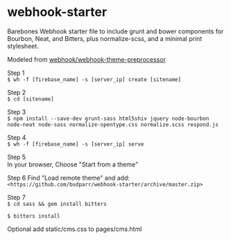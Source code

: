 webhook-starter
===============
Barebones Webhook starter file to include grunt and bower components for Bourbon, Neat, and Bitters, plus normalize-scss, and a minimal print stylesheet.

Modeled from [webhook/webhook-theme-preprocessor](https://github.com/webhook/webhook-theme-preprocessor)


Step 1  
```$ wh -f [firebase_name] -s [server_ip] create [sitename]```

Step 2   
```$ cd [sitename]```

Step 3  
```$ npm install --save-dev grunt-sass html5shiv jquery node-bourbon node-neat node-sass normalize-opentype.css normalize.scss respond.js```

Step 4  
```$ wh -f [firebase_name] -s [server_ip] serve```

Step 5  
In your browser, Choose "Start from a theme"

Step 6
Find "Load remote theme" and add:
```<https://github.com/budparr/webhook-starter/archive/master.zip>```

Step 7    
```$ cd sass && gem install bitters```

```$ bitters install```

Optional
add static/cms.css to pages/cms.html